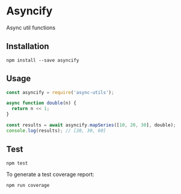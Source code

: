 # Asyncify

Async util functions

## Installation

```
npm install --save asyncify
```
 
## Usage

```js
const asyncify = require('async-utils');

async function double(n) {
  return n << 1;
}

const results = await asyncify.mapSeries([10, 20, 30], double);
console.log(results); // [20, 30, 60]
```

## Test

```
npm test
```

To generate a test coverage report:

```
npm run coverage
```

